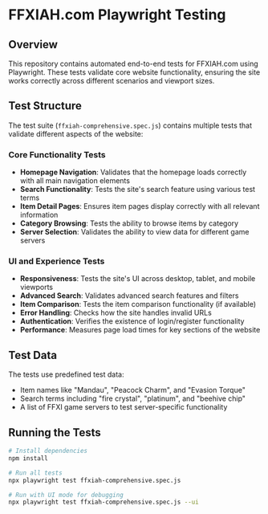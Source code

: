 # FFXIAH.com Playwright Testing

## Overview
This repository contains automated end-to-end tests for FFXIAH.com using Playwright. These tests validate core website functionality, ensuring the site works correctly across different scenarios and viewport sizes.

## Test Structure

The test suite (`ffxiah-comprehensive.spec.js`) contains multiple tests that validate different aspects of the website:

### Core Functionality Tests
- **Homepage Navigation**: Validates that the homepage loads correctly with all main navigation elements
- **Search Functionality**: Tests the site's search feature using various test terms
- **Item Detail Pages**: Ensures item pages display correctly with all relevant information
- **Category Browsing**: Tests the ability to browse items by category
- **Server Selection**: Validates the ability to view data for different game servers

### UI and Experience Tests
- **Responsiveness**: Tests the site's UI across desktop, tablet, and mobile viewports
- **Advanced Search**: Validates advanced search features and filters
- **Item Comparison**: Tests the item comparison functionality (if available)
- **Error Handling**: Checks how the site handles invalid URLs
- **Authentication**: Verifies the existence of login/register functionality
- **Performance**: Measures page load times for key sections of the website

## Test Data

The tests use predefined test data:
- Item names like "Mandau", "Peacock Charm", and "Evasion Torque"
- Search terms including "fire crystal", "platinum", and "beehive chip"
- A list of FFXI game servers to test server-specific functionality

## Running the Tests

```bash
# Install dependencies
npm install

# Run all tests
npx playwright test ffxiah-comprehensive.spec.js

# Run with UI mode for debugging
npx playwright test ffxiah-comprehensive.spec.js --ui
